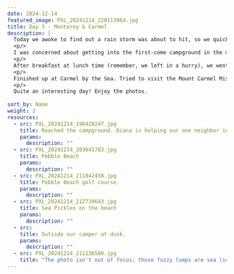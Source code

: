 ```yaml
---
date: 2024-12-14
featured_image: PXL_20241214_220113964.jpg
title: Day 3 - Monterey & Carmel
description: |-
  Today we awoke to find out a rain storm was about to hit, so we quickly packed up and got on the road just as the storm began. Saw a few nice rainbows. 🌈 
  <p/>
  I was concerned about getting into the first-come campground in the middle of Monterey, so wanted to be there by noon. When around right about noon, and saw one class-c RV and lots of empty space! No problem. Picked a spot.
  <p/>
  After breakfast at lunch time (remember, we left in a hurry), we went for the famous 17-mile drive through the coast of Pebble Beach, the famous golf course and community of mansions. Some of the houses were interesting, but the beaches...! Absolutely worth the $12 entry fee.
  <p/>
  Finished up at Carmel by the Sea. Tried to visit the Mount Carmel Mission, but it was closed due to power outage. Most of the Monterey peninsula was on limited power due to wind damage from the morning’s storm. Thank you PG&E. We gave a couple a ride back to their hotel, who couldn’t call for an Uber due to the power outage, and spent some time socializing. Walked Carmel by the Sea, ate dinner at a sports bar with only half their power circuits working, and came back to camp.
  <p/>
  Quite an interesting day! Enjoy the photos.
  
sort_by: Name
weight: 3
resources:
  - src: PXL_20241214_190428247.jpg
    title: Reached the campground. Diana is helping our one neighbor in the entire campground.
    params:
      description: ""
  - src: PXL_20241214_203641783.jpg
    title: Pebble Beach
    params:
      description: ""
  - src: PXL_20241214_211842458.jpg
    title: Pebble Beach golf course.
    params:
      description: ""
  - src: PXL_20241214_212739643.jpg
    title: Sea Pickles on the beach
    params:
      description: ""
  - src:
    title: Outside our camper at dusk.
    params:
      description: ""
  - src: PXL_20241214_211136580.jpg
    title: "The photo isn't out of focus; those fuzzy lumps are sea lions and seals."
---
```


